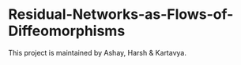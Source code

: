 # Residual-Networks-as-Flows-of-Diffeomorphisms
This project is maintained by Ashay, Harsh &amp; Kartavya.
